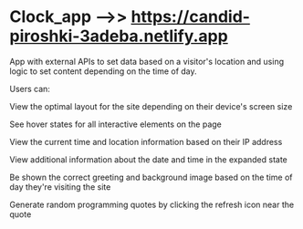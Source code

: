 # Clock_app -->> https://candid-piroshki-3adeba.netlify.app
App with external APIs to set data based on a visitor's location and using logic to set content depending on the time of day.


Users can:

View the optimal layout for the site depending on their device's screen size

See hover states for all interactive elements on the page

View the current time and location information based on their IP address

View additional information about the date and time in the expanded state

Be shown the correct greeting and background image based on the time of day they're visiting the site

Generate random programming quotes by clicking the refresh icon near the quote
